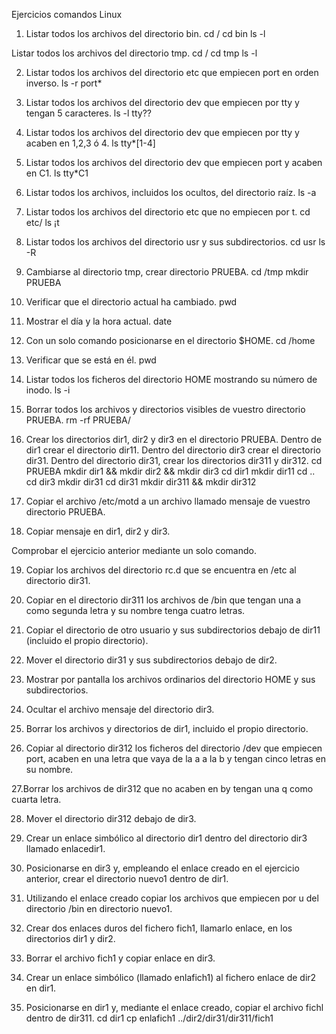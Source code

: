 Ejercicios comandos Linux 
1. Listar todos los archivos del directorio bin. 
cd /
cd bin
ls -l

Listar todos los archivos del directorio tmp.
cd /
cd tmp
ls -l

2. Listar todos los archivos del directorio etc que empiecen port en orden 
inverso. 
ls -r port*

3. Listar todos los archivos del directorio dev que empiecen por tty y tengan 5 caracteres. 
ls -l tty??

4. Listar todos los archivos del directorio dev que empiecen por tty y acaben en 1,2,3 ó 4. 
ls tty*[1-4]

5. Listar todos los archivos del directorio dev que empiecen port y acaben en C1. 
ls tty*C1

6. Listar todos los archivos, incluidos los ocultos, del directorio raíz. 
ls -a

7. Listar todos los archivos del directorio etc que no empiecen por t. 
cd etc/
ls ¡t

8. Listar todos los archivos del directorio usr y sus subdirectorios. 
cd usr
ls -R

9. Cambiarse al directorio tmp, crear directorio PRUEBA. 
cd /tmp
mkdir PRUEBA

10. Verificar que el directorio actual ha cambiado. 
pwd

11. Mostrar el día y la hora actual. 
date

12. Con un solo comando posicionarse en el directorio $HOME. 
cd /home

13. Verificar que se está en él. 
pwd

14. Listar todos los ficheros del directorio HOME mostrando su número de inodo. 
ls -i

15. Borrar todos los archivos y directorios visibles de vuestro directorio PRUEBA. 
rm -rf PRUEBA/

16. Crear los directorios dir1, dir2 y dir3 en el directorio PRUEBA. Dentro de dir1 crear el directorio dir11. Dentro del directorio dir3 crear el directorio dir31. Dentro del directorio dir31, crear los directorios dir311 y dir312. 
cd PRUEBA
mkdir dir1 && mkdir dir2 && mkdir dir3
cd dir1
mkdir dir11
cd ..
cd dir3
mkdir dir31
cd dir31
mkdir dir311 && mkdir dir312

17. Copiar el archivo /etc/motd a un archivo llamado mensaje de vuestro 
directorio PRUEBA. 

18. Copiar mensaje en dir1, dir2 y dir3. 

Comprobar el ejercicio anterior mediante un solo comando. 

19. Copiar los archivos del directorio rc.d que se encuentra en /etc al directorio dir31.

20. Copiar en el directorio dir311 los archivos de /bin que tengan una a como 
segunda letra y su nombre tenga cuatro letras. 

21. Copiar el directorio de otro usuario y sus subdirectorios debajo de dir11 
(incluido el propio directorio). 

22. Mover el directorio dir31 y sus subdirectorios debajo de dir2. 

23. Mostrar por pantalla los archivos ordinarios del directorio HOME y sus 
subdirectorios. 

24. Ocultar el archivo mensaje del directorio dir3. 

25. Borrar los archivos y directorios de dir1, incluido el propio directorio. 

26. Copiar al directorio dir312 los ficheros del directorio /dev que empiecen port, acaben en una letra que vaya de la a a la b y tengan cinco letras en su nombre. 

27.Borrar los archivos de dir312 que no acaben en by tengan una q como cuarta letra.

28. Mover el directorio dir312 debajo de dir3. 

29. Crear un enlace simbólico al directorio dir1 dentro del directorio dir3 llamado enlacedir1.

30. Posicionarse en dir3 y, empleando el enlace creado en el ejercicio anterior, 
crear el directorio nuevo1 dentro de dir1. 

31. Utilizando el enlace creado copiar los archivos que empiecen por u del 
directorio /bin en directorio nuevo1. 

32. Crear dos enlaces duros del fichero fich1, llamarlo enlace, en los directorios dir1 y dir2. 

33. Borrar el archivo fich1 y copiar enlace en dir3. 

34. Crear un enlace simbólico (llamado enlafich1) al fichero enlace de dir2  
           en dir1. 
           
35. Posicionarse en dir1 y, mediante el enlace creado, copiar el archivo fichl 
dentro de dir311. cd dir1 cp enlafich1 ../dir2/dir31/dir311/fich1 
